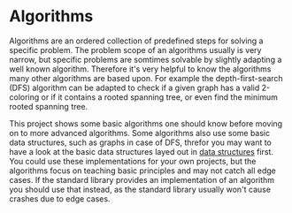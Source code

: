# Algorithms
Algorithms are an ordered collection of predefined steps for solving a specific problem. The problem scope of an algorithms usually is very narrow, but specific problems are somtimes solvable by slightly adapting a well known algorithm. Therefore it's very helpful to know the algorithms many other algorithms are based upon. For example the depth-first-search (DFS) algorithm can be adapted to check if a given graph has a valid 2-coloring or if it contains a rooted spanning tree, or even find the minimum rooted spanning tree.

This project shows some basic algorithms one should know before moving on to more advanced algorithms. Some algorithms also use some basic data structures, such as graphs in case of DFS, threfor you may want to have a look at the basic data structures layed out in [data structures](https://github.com/lunardoggo/CSharpBeginnerProjects/tree/main/Datastructures) first. You could use these implementations for your own projects, but the algorithms focus on teaching basic principles and may not catch all edge cases. If the standard library provides an implementation of an algorithm you should use that instead, as the standard library usually won't cause crashes due to edge cases.